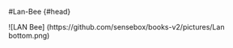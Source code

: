 #Lan-Bee {#head}
<div class="description"></div>
![LAN Bee] (https://github.com/sensebox/books-v2/pictures/Lan bottom.png)

<div class="line">
    <br>
    <br>
    <br>
</div>

